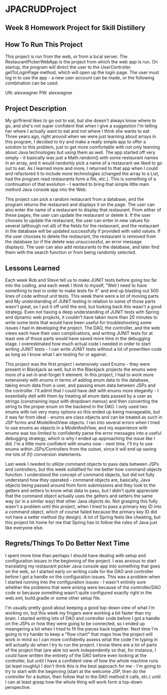 # JPACRUDProject

## Week 8 Homework Project for Skill Distillery

## How To Run This Project

This project is run from the web, or from a local server. The RestaurantPickerWebApp is the project from which the web app is run. On startup, the program will direct the user to the UserController getToLoginPage method, which will open up the login page. The user must log in to use the app - a new user account can be made, or the following combination can be used:

UN: alexwagner
PW: alexwagner

## Project Description

My girlfriend likes to go out to eat, but she doesn't always know where to go, and she's not super confident that when I give a suggestion I'm telling her where I actually want to eat and not where I think she wants to eat. Three years ago, right around when we were just learning about arrays in this program, I decided to try and make a really simple app to offer a solution to this problem, just to get more comfortable with not only learning about Java technologies but using them as well. The app started off very simply - it basically was just a Math.random() with some restaurant names in an array, and it would randomly pick a name of a restaurant we liked to go out to eat. As I learned more and more, I returned to that app when I could and refactored it to include more technologies (changed the array to a List, had the program read restaurants form a file, etc.). This is something of a continuation of that evolution - I wanted to bring that simple little main method Java console app into the Web.

This project can pick a random restaurant from a database, and the program returns the restaurant and displays it on the page. The user can also enter the name of a restaurant to display that restaurant. From either of these pages, the user can update the restaurant or delete it. If the user chooses to update the restaurant, the user can enter in new values for several (although not all) of the fields for the restaurant, and the restaurant in the database will be updated successfully if provided with valid values. If the user chooses to delete the restaurant, the restaurant is removed from the database (or if the delete was unsuccessful, an error message displays). The user can also add restaurants to the database, and later find them with the search function or from being randomly selected.

## Lessons Learned

Each week Rob and Steve tell us to make JUNIT tests before going too far into the coding, and each week I think to myself, "Well I need to have something to test in order to make tests for it" and end up blasting out 500 lines of code without unit tests. This week there were a lot of moving parts and My understanding of JUNIT testing in relation to some of those parts wasn't great, so I put it off until the end, but looking back this wasn't a good strategy. Even not having a deep understanding of JUNIT tests with Spring and dynamic web projects, it couldn't have taken more than 20 minutes to write some tests that would have been useful for troubleshooting some issues I had in developing the project. The DAO, the controller, and the web views each have their own complications, and writing JUNIT tests for at least one of those parts would have saved more time in the debugging stage. I overestimated how much actual code I needed in order to start writing JUNIT tests - I can write JUNIT tests without a lot of prewritten code as long as I know what I am testing for or against.

This project was the first project I extensively used Enums - they were present in Blackjack as well, but in the Blackjack projects the enums were more of a set-it-and-forget it element. In this project, I had to work more extensively with enums in terms of adding enum data to the database, taking enum data from a user, and passing enum data between JSPs and the controller. I'll admit that I could have delt with enums more elegantly - I essentially delt with them by treating all enum data passed by a user as strings (constraining input with dropdown menus) and then converting the string to the proper enum on the backend in the DAO. I only used two enums with not very many options so this ended up being manageable, but it was far from ideal - enums are class objects and can be treated as such in JSP forms and ModelAndView objects. I ran into several errors when I tried to use enums as objects in a ModelAndView, and my experience with enums was too limited to confidently parse the error messages into a useful debugging strategy, which is why I ended up approaching the issue like I did. I'm a little more confident with enums now - next time, I'll try to use enums within JSPs/Controllers from the outset, since it will end up saving me lots of if() conversion statements.

Last week I needed to utilize command objects to pass data between JSPs and controllers, but this week solidified for me better how command objects function. I understood the concept of command objects, but did not fully understand how they operated - command objects are, basically, Java objects being passed around from form submissions and they look to the getters and setters to know what data to pass, but I didn't quite appreciate that the command object actually uses the getters and setters the same way (or in a similar way) that other Java objects do. Not grasping this fully wasn't a problem until this project, when I tried to pass a primary key ID into a command object, which of course failed because the primary key ID did not have a setter method (by design). A lot of Spring feels like cheating, but this project hit home for me that Spring has to follow the rules of Java just like everyone else.

## Regrets/Things To Do Better Next Time

I spent more time than perhaps I should have dealing with setup and configuration issues in the beginning of the project. I was anxious to start translating my restaurant picker Java console app into something that goes on the web, so I started early on writing code for the DAO and controller before I got a handle on the configuration issues. This was a problem when I started running into the configuration issues - I wasn't entirely sure whether the problems that were arising were because of the controller/DAO code or because something wasn't quite configured exactly right in the web.xml, build.gradle or some other setup file.

I'm usually pretty good about keeping a good top-down view of what I'm working on, but this week my fingers were working a bit faster than my brain. I started writing lots of DAO and controller code before I got a handle on the JSPs or how they were going to be connected, so I ended up meangering a bit when I tried to fit the pieces back together. Next time I'm going to try harder to keep a "flow chart" that maps how the project will work in mind so I can more confidently assess what the code I'm typing in will actually do when I try to run the project. I know there are a lot of parts of the project that (are able to) work independently so that, for instance, I could have written the entirety of the DAO before even looking at the controller, but until I have a confident view of how the whole machine runs (at least roughly) I don't think this is the best approach for me - I'm going to try to start with the beginning (start at the welcome JSP, then do the controller for a button, then follow that to the DAO method it calls, etc.) until I can at least grasp how the whole thing will work form a top-down perspective.

